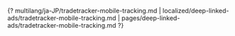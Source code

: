{? multilang/ja-JP/tradetracker-mobile-tracking.md | localized/deep-linked-ads/tradetracker-mobile-tracking.md | pages/deep-linked-ads/tradetracker-mobile-tracking.md ?}
